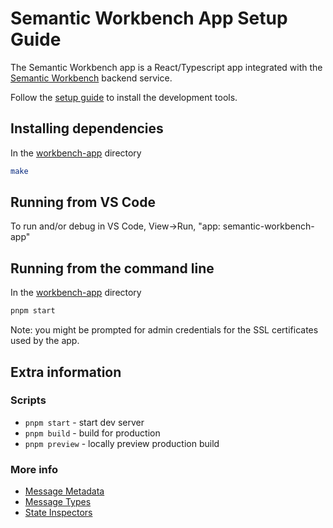 # Semantic Workbench App Setup Guide

The Semantic Workbench app is a React/Typescript app integrated with the [Semantic Workbench](../workbench-service/README.md) backend service.

Follow the [setup guide](../docs/SETUP_DEV_ENVIRONMENT.md) to install the development tools.

## Installing dependencies

In the [workbench-app](./) directory

```sh
make
```

## Running from VS Code

To run and/or debug in VS Code, View->Run, "app: semantic-workbench-app"

## Running from the command line

In the [workbench-app](./) directory

```sh
pnpm start
```

Note: you might be prompted for admin credentials for the SSL certificates used by the app.

## Extra information

### Scripts

-   `pnpm start` - start dev server
-   `pnpm build` - build for production
-   `pnpm preview` - locally preview production build

### More info

-   [Message Metadata](./docs/MESSAGE_METADATA.md)
-   [Message Types](./docs/MESSAGE_TYPES.md)
-   [State Inspectors](./docs/STATE_INSPECTORS.md)
